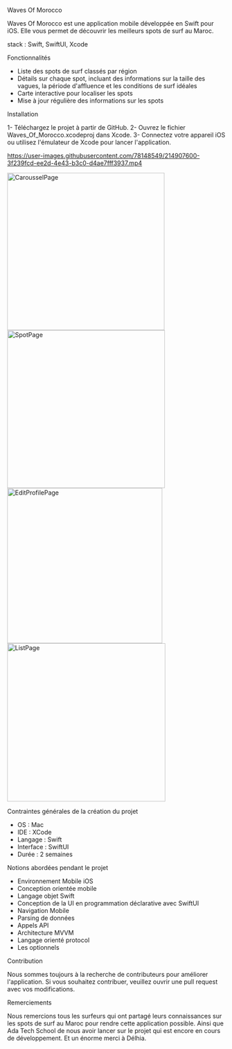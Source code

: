 Waves Of Morocco

Waves Of Morocco est une application mobile développée en Swift pour iOS. Elle vous permet de découvrir les meilleurs spots de surf au Maroc.

stack : Swift, SwiftUI, Xcode

Fonctionnalités

- Liste des spots de surf classés par région
- Détails sur chaque spot, incluant des informations sur la taille des vagues, la période d'affluence et les conditions de surf idéales
- Carte interactive pour localiser les spots
- Mise à jour régulière des informations sur les spots

Installation

1- Téléchargez le projet à partir de GitHub.
2- Ouvrez le fichier Waves_Of_Morocco.xcodeproj dans Xcode.
3- Connectez votre appareil iOS ou utilisez l'émulateur de Xcode pour lancer l'application.




https://user-images.githubusercontent.com/78148549/214907600-3f239fcd-ee2d-4e43-b3c0-d4ae7fff3937.mp4



<img width="363" alt="CarousselPage" src="https://user-images.githubusercontent.com/78148549/214903313-8e524e3c-adb8-4c78-8a48-119dca0f517b.png"> <img width="364" alt="SpotPage" src="https://user-images.githubusercontent.com/78148549/214903538-bb96c0bf-abb8-4d4e-96bb-10b58b6b47d4.png"><img width="358" alt="EditProfilePage" src="https://user-images.githubusercontent.com/78148549/214903677-a9503ffe-c93b-4efc-96d1-1fa420e0c53b.png"> <img width="365" alt="ListPage" src="https://user-images.githubusercontent.com/78148549/214903853-9b700b47-c255-4b4c-a168-446a510239c2.png">





Contraintes générales de la création du projet

- OS : Mac
- IDE : XCode
- Langage : Swift
- Interface : SwiftUI
- Durée : 2 semaines

Notions abordées pendant le projet

- Environnement Mobile iOS
- Conception orientée mobile
- Langage objet Swift
- Conception de la UI en programmation déclarative avec SwiftUI
- Navigation Mobile
- Parsing de données
- Appels API
- Architecture MVVM
- Langage orienté protocol
- Les optionnels

Contribution

Nous sommes toujours à la recherche de contributeurs pour améliorer l'application. Si vous souhaitez contribuer, veuillez ouvrir une pull request avec vos modifications.

Remerciements

Nous remercions tous les surfeurs qui ont partagé leurs connaissances sur les spots de surf au Maroc pour rendre cette application possible.
Ainsi que Ada Tech School de nous avoir lancer sur le projet qui est encore en cours de développement.
Et un énorme merci à Délhia.
